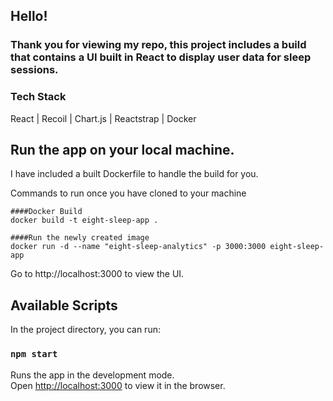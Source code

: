 ## Hello!

### Thank you for viewing my repo, this project includes a build that contains a UI built in React to display user data for sleep sessions.

### Tech Stack

React | Recoil | Chart.js | Reactstrap | Docker

## Run the app on your local machine.

I have included a built Dockerfile to handle the build for you.

Commands to run once you have cloned to your machine

    ####Docker Build
    docker build -t eight-sleep-app .

    ####Run the newly created image
    docker run -d --name "eight-sleep-analytics" -p 3000:3000 eight-sleep-app

Go to http://localhost:3000 to view the UI.

## Available Scripts

In the project directory, you can run:

### `npm start`

Runs the app in the development mode.\
Open [http://localhost:3000](http://localhost:3000) to view it in the browser.
